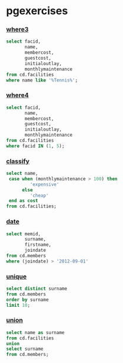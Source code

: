 # pgexercises


### [where3](https://pgexercises.com/questions/basic/where3.html) 


```sql
select facid,
       name,
	   membercost,
	   guestcost,
	   initialoutlay,
	   monthlymaintenance
from cd.facilities 
where name like '%Tennis%';
```


### [where4](https://pgexercises.com/questions/basic/where4.html) 


```sql
select facid,
       name,
	   membercost,
	   guestcost,
	   initialoutlay,
	   monthlymaintenance
from cd.facilities 
where facid IN (1, 5);
```

### [classify](https://pgexercises.com/questions/basic/classify.html)


```sql
select name,
 case when (monthlymaintenance > 100) then 
         'expensive'
      else
	     'cheap'
 end as cost
from cd.facilities;

```

### [date](https://pgexercises.com/questions/basic/date.html)

```sql
select memid,
       surname,
	   firstname, 
	   joindate
from cd.members
where (joindate) > '2012-09-01'
```

### [unique](https://pgexercises.com/questions/basic/unique.html)

```sql
select distinct surname
from cd.members
order by surname
limit 10;
```

### [union](https://pgexercises.com/questions/basic/union.html)

```sql
select name as surname
from cd.facilities
union 
select surname 
from cd.members;
``` 